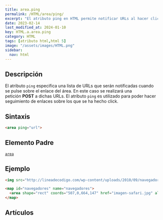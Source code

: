 ```yaml
---
title: area.ping
permalink: /HTML/area/ping/
excerpt: "El atributo ping en HTML permite notificar URLs al hacer clic en un enlace. Utilizado para seguimiento de enlaces."
date: 2023-02-14
last_modified_at: 2024-01-10
key: HTML.a.area.ping
category: HTML
tags: [atributo html,html 5]
image: "/assets/images/HTML.png"
sidebar:
  nav: html
---
```


## Descripción


El atributo `ping` especifica una lista de URLs que serán notificadas cuando se pulse sobre el enlace del área. En este caso se realizará una petición **POST** a dichas URLs. El atributo `ping` es utilizado para poder hacer seguimiento de enlaces sobre los que se ha hecho click.


## Sintaxis


```html
<area ping="url">
```


## Elemento Padre


[`area`](https://www.w3api.com/HTML/area/)


## Ejemplo


```html
<img src="http://lineadecodigo.com/wp-content/uploads/2010/09/navegadores.png" usemap="#navegadores" border="0" width="821" height="152" alt="Navegadores" />

<map id="navegadores" name="navegadores">
  <area shape="rect" coords="507,0,664,147" href="imagen-safari.jpg" alt="Navegdor Safari" ping="http://wwww.w3api.com/tracking" />
</map>
```


## Artículos

